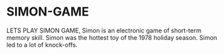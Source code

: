 # SIMON-GAME
LETS PLAY SIMON GAME,
Simon is an electronic game of short-term memory skill.
Simon was the hottest toy of the 1978 holiday season.
Simon led to a lot of knock-offs.
